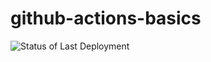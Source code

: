 # github-actions-basics
![Status of Last Deployment](https://github.com/kirill0720/github-actions-basics/actions/workflows/blank.yml/badge.svg)
